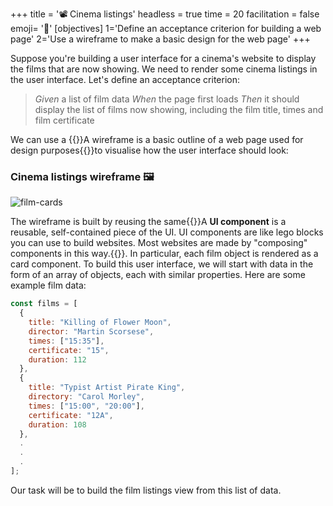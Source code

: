 +++
title = '📽️ Cinema listings'
headless = true
time = 20
facilitation = false
emoji= '🧩'
[objectives]
    1='Define an acceptance criterion for building a web page'
    2='Use a wireframe to make a basic design for the web page'
+++

Suppose you're building a user interface for a cinema's website to display the films that are now showing. We need to render some cinema listings in the user interface. Let's define an acceptance criterion:

> _Given_ a list of film data
> _When_ the page first loads
> _Then_ it should display the list of films now showing, including the film title, times and film certificate

We can use a {{<tooltip title="wireframe">}}A wireframe is a basic outline of a web page used for design purposes{{</tooltip>}}to visualise how the user interface should look:

### Cinema listings wireframe 🖼️

![film-cards](film-cards.png)

The wireframe is built by reusing the same{{<tooltip title="UI component">}}A **UI component** is a reusable, self-contained piece of the UI. UI components are like lego blocks you can use to build websites. Most websites are made by "composing" components in this way.{{</tooltip>}}. In particular, each film object is rendered as a card component. To build this user interface, we will start with data in the form of an array of objects, each with similar properties. Here are some example film data:

```js
const films = [
  {
    title: "Killing of Flower Moon",
    director: "Martin Scorsese",
    times: ["15:35"],
    certificate: "15",
    duration: 112
  },
  {
    title: "Typist Artist Pirate King",
    directory: "Carol Morley",
    times: ["15:00", "20:00"],
    certificate: "12A",
    duration: 108
  },
  .
  .
  .
];
```

Our task will be to build the film listings view from this list of data.
